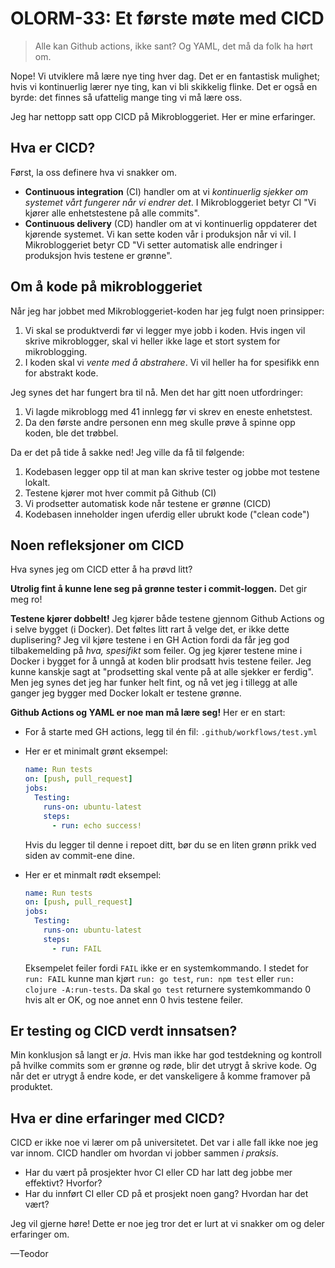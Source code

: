 # OLORM-33: Et første møte med CICD

> Alle kan Github actions, ikke sant?
> Og YAML, det må da folk ha hørt om.

Nope!
Vi utviklere må lære nye ting hver dag.
Det er en fantastisk mulighet; hvis vi kontinuerlig lærer nye ting, kan vi bli skikkelig flinke.
Det er også en byrde: det finnes så ufattelig mange ting vi må lære oss.

Jeg har nettopp satt opp CICD på Mikrobloggeriet.
Her er mine erfaringer.

## Hva er CICD?

Først, la oss definere hva vi snakker om.

- **Continuous integration** (CI) handler om at vi _kontinuerlig sjekker om systemet vårt fungerer når vi endrer det_.
  I Mikrobloggeriet betyr CI "Vi kjører alle enhetstestene på alle commits".
- **Continuous delivery** (CD) handler om at vi kontinuerlig oppdaterer det kjørende systemet.
  Vi kan sette koden vår i produksjon når vi vil.
  I Mikrobloggeriet betyr CD "Vi setter automatisk alle endringer i produksjon hvis testene er grønne".

## Om å kode på mikrobloggeriet

Når jeg har jobbet med Mikrobloggeriet-koden har jeg fulgt noen prinsipper:

1. Vi skal se produktverdi før vi legger mye jobb i koden.
   Hvis ingen vil skrive mikroblogger, skal vi heller ikke lage et stort system for mikroblogging.
2. I koden skal vi _vente med å abstrahere_.
   Vi vil heller ha for spesifikk enn for abstrakt kode.

Jeg synes det har fungert bra til nå.
Men det har gitt noen utfordringer:

1. Vi lagde mikroblogg med 41 innlegg før vi skrev en eneste enhetstest.
2. Da den første andre personen enn meg skulle prøve å spinne opp koden, ble det trøbbel.

Da er det på tide å sakke ned!
Jeg ville da få til følgende:

1. Kodebasen legger opp til at man kan skrive tester og jobbe mot testene lokalt.
2. Testene kjører mot hver commit på Github (CI)
3. Vi prodsetter automatisk kode når testene er grønne (CICD)
4. Kodebasen inneholder ingen uferdig eller ubrukt kode ("clean code")

## Noen refleksjoner om CICD

Hva synes jeg om CICD etter å ha prøvd litt?

**Utrolig fint å kunne lene seg på grønne tester i commit-loggen.**
Det gir meg ro!

**Testene kjører dobbelt!**
Jeg kjører både testene gjennom Github Actions og i selve bygget (i Docker).
Det føltes litt rart å velge det, er ikke dette duplisering?
Jeg vil kjøre testene i en GH Action fordi da får jeg god tilbakemelding på _hva, spesifikt_ som feiler.
Og jeg kjører testene mine i Docker i bygget for å unngå at koden blir prodsatt hvis testene feiler.
Jeg kunne kanskje sagt at "prodsetting skal vente på at alle sjekker er ferdig".
Men jeg synes det jeg har funker helt fint, og nå vet jeg i tillegg at alle ganger jeg bygger med Docker lokalt er testene grønne.

**Github Actions og YAML er noe man må lære seg!**
Her er en start:

- For å starte med GH actions, legg til én fil: `.github/workflows/test.yml`

- Her er et minimalt grønt eksempel:

  ```yaml
  name: Run tests
  on: [push, pull_request]
  jobs:
    Testing:
      runs-on: ubuntu-latest
      steps:
        - run: echo success!
  ```
  
  Hvis du legger til denne i repoet ditt, bør du se en liten grønn prikk ved siden av commit-ene dine.
  
- Her er et minmalt rødt eksempel:

  ```yaml
  name: Run tests
  on: [push, pull_request]
  jobs:
    Testing:
      runs-on: ubuntu-latest
      steps:
        - run: FAIL
  ```
  
  Eksempelet feiler fordi `FAIL` ikke er en systemkommando.
  I stedet for `run: FAIL` kunne man kjørt `run: go test`, `run: npm test` eller `run: clojure -A:run-tests`.
  Da skal `go test` returnere systemkommando 0 hvis alt er OK, og noe annet enn 0 hvis testene feiler.

## Er testing og CICD verdt innsatsen?

Min konklusjon så langt er _ja_.
Hvis man ikke har god testdekning og kontroll på hvilke commits som er grønne og røde, blir det utrygt å skrive kode.
Og når det er utrygt å endre kode, er det vanskeligere å komme framover på produktet.

<!--
  Kommentar: jeg synes avsnittet over blir litt for bastant.
  Det svarer ikke på _når_ man bør innføre CICD.

  Jeg innførte CICD da jeg skulle få med meg flere på jobbing.
  Kanskje det er en OK tommelfingerrelegel?
-->

## Hva er dine erfaringer med CICD?

CICD er ikke noe vi lærer om på universitetet.
Det var i alle fall ikke noe jeg var innom.
CICD handler om hvordan vi jobber sammen _i praksis_.

- Har du vært på prosjekter hvor CI eller CD har latt deg jobbe mer effektivt?
  Hvorfor?
- Har du innført CI eller CD på et prosjekt noen gang?
  Hvordan har det vært?

Jeg vil gjerne høre!
Dette er noe jeg tror det er lurt at vi snakker om og deler erfaringer om.

—Teodor

